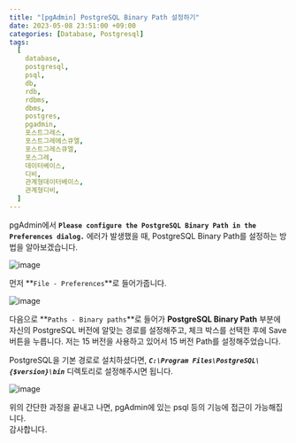 ```yaml
---
title: "[pgAdmin] PostgreSQL Binary Path 설정하기"
date: 2023-05-08 23:51:00 +09:00
categories: [Database, Postgresql]
tags:
  [
    database,
    postgresql,
    psql,
    db,
    rdb,
    rdbms,
    dbms,
    postgres,
    pgadmin,
    포스트그레스,
    포스트그레에스큐엘,
    포스트그레스큐엘,
    포스그레,
    데이터베이스,
    디비,
    관계형데이터베이스,
    관계형디비,
  ]
---
```


pgAdmin에서 **`Please configure the PostgreSQL Binary Path in the Preferences dialog.`** 에러가 발생했을 때, PostgreSQL Binary Path를 설정하는 방법을 알아보겠습니다.  

![image](https://user-images.githubusercontent.com/104547731/236857575-6c830620-f520-48bd-a1e5-2110d1a90433.png)  

먼저 **`File - Preferences`**로 들어가줍니다.  

![image](https://user-images.githubusercontent.com/104547731/236858297-b36b24ee-5c26-48e1-bdd1-d19a509f2486.png)  

다음으로 **`Paths - Binary paths`**로 들어가 **PostgreSQL Binary Path** 부분에 자신의 PostgreSQL 버전에 알맞는 경로를 설정해주고, 체크 박스를 선택한 후에 Save 버튼을 누릅니다. 저는 15 버전을 사용하고 있어서 15 버전 Path를 설정해주었습니다.  

PostgreSQL을 기본 경로로 설치하셨다면, ***`C:\Program Files\PostgreSQL\{$version}\bin`*** 디렉토리로 설정해주시면 됩니다.  

![image](https://user-images.githubusercontent.com/104547731/236860742-54aad2b6-2768-40d4-aa15-8a46bc21963c.png)  

위의 간단한 과정을 끝내고 나면, pgAdmin에 있는 psql 등의 기능에 접근이 가능해집니다.  
감사합니다.